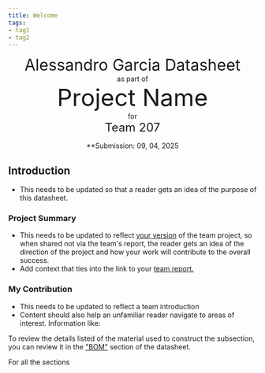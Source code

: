 ```yaml
---
title: Welcome
tags:
- tag1
- tag2
---
```

<center>
<font size= "6"> Alessandro Garcia Datasheet</font><br>
as part of<br>
<font size= "8"> Project Name</font><br>
for<br>
<font size= "5"> Team 207 </font><br>

**Submission: 09, 04, 2025
</center>

## Introduction

* This needs to be updated so that a reader gets an idea of the purpose of this datasheet.

### Project Summary

* This needs to be updated to reflect <ins>your version</ins> of the team project, so when shared not via the team's report, the reader gets an idea of the direction of the project and how your work will contribute to the overall success.
* Add context that ties into the link to your [team report.](https://embedded-systems-design.github.io/EGR304TeamTemplate/)


### My Contribution

* This needs to be updated to reflect a team introduction
* Content should also help an unfamiliar reader navigate to areas of interest. Information like:

To review the details listed of the material used to construct the subsection, you can review it in the ["BOM"](https://embedded-systems-design.github.io/EGR304DataSheetTemplate/03-BOM/BOM/) section of the datasheet.

For all the sections
